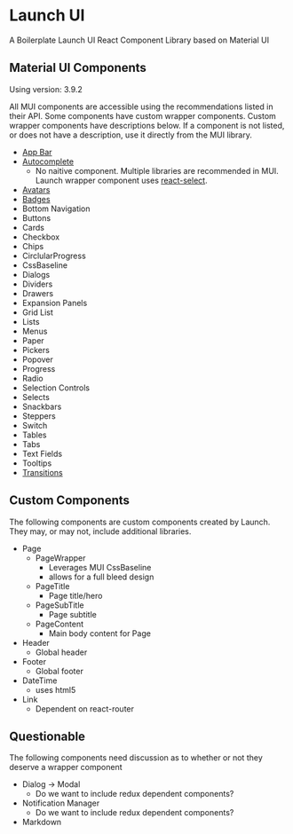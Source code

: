# Launch UI
A Boilerplate Launch UI React Component Library based on Material UI

## Material UI Components

Using version: 3.9.2

All MUI components are accessible using the recommendations listed in their API.  Some components have custom wrapper components.  Custom wrapper components have descriptions below.  If a component is not listed, or does not have a description, use it directly from the MUI library.

- [App Bar](https://material-ui.com/demos/app-bar/)
- [Autocomplete](https://material-ui.com/demos/autocomplete/)
  - No naitive component.  Multiple libraries are recommended in MUI. Launch wrapper component uses [react-select](https://react-select.com/home).
- [Avatars](https://material-ui.com/demos/avatars/)
- [Badges](https://material-ui.com/demos/badges/)
- Bottom Navigation
- Buttons
- Cards
- Checkbox
- Chips
- CirclularProgress
- CssBaseline
- Dialogs
- Dividers
- Drawers
- Expansion Panels
- Grid List
- Lists
- Menus
- Paper
- Pickers
- Popover
- Progress
- Radio
- Selection Controls
- Selects
- Snackbars
- Steppers
- Switch
- Tables
- Tabs
- Text Fields
- Tooltips
- [Transitions](https://material-ui.com/utils/transitions/)

## Custom Components

The following components are custom components created by Launch. They may, or may not, include additional libraries.

- Page
  - PageWrapper
    - Leverages MUI CssBaseline
    - allows for a full bleed design
  - PageTitle
    - Page title/hero
  - PageSubTitle
    - Page subtitle
  - PageContent
    - Main body content for Page
- Header
  - Global header
- Footer
  - Global footer
- DateTime
  - uses html5
- Link
  - Dependent on react-router

## Questionable

The following components need discussion as to whether or not they deserve a wrapper component

- Dialog -> Modal
  - Do we want to include redux dependent components?
- Notification Manager
  - Do we want to include redux dependent components?
- Markdown
